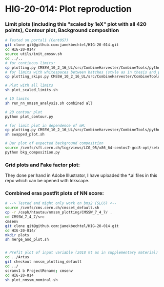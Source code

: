 
# HIG-20-014: Plot reproduction

### Limit plots (including this "scaled by 1eX" plot with all 420 points), Contour plot, Background composition
```bash
# Tested on portal1 (CentOS7)
git clone git@github.com:janekbechtel/HIG-20-014.git
cd HIG-20-014/
source utils/init_cmssw.sh
cd ../..
# for continous limits:
cp plotting.py CMSSW_10_2_16_UL/src/CombineHarvester/CombineTools/python/plotting.py 
# for limits with whitespaces between batches (style as in thesis and paper):
cp plotting_skips.py CMSSW_10_2_16_UL/src/CombineHarvester/CombineTools/python/plotting.py 

# Plot with all limits
sh plot_scaled_limits.sh

# 1D limits
sh run_nn_nmssm_analysis.sh combined all 

# 2D contour plot
python plot_contour.py 

# for limit plot in dependence of mH:
cp plotting.py CMSSW_10_2_16_UL/src/CombineHarvester/CombineTools/python/plotting.py 
sh swapped_plot.sh

# Bar plot of expected background composition
source /cvmfs/sft.cern.ch/lcg/views/LCG_95/x86_64-centos7-gcc8-opt/setup.sh
python bkg_composition.py
```
### Grid plots and Fake factor plot:
They done per hand in Adobe Illustrator, I have uploaded the *.ai files in this repo which can be opened with Inkscape.

### Combined eras postfit plots of NN score:
```bash
# --> Tested and might only work on bms2 (SLC6) <--
source /cvmfs/cms.cern.ch/cmsset_default.sh
cp -r /ceph/htautau/nmssm_plotting/CMSSW_7_4_7/ .
cd CMSSW_7_4_7/src
cmsenv
git clone git@github.com:janekbechtel/HIG-20-014.git
cd HIG-20-014/
mkdir plots	
sh merge_and_plot.sh


# Prefit plot of input variable (2018 mt as in supplementary material)
cd ../Artus
git checkout nmssm_plotting_default
cd ../
scramv1 b ProjectRename; cmsenv
cd HIG-20-014
sh plot_nmssm_nominal.sh
```
